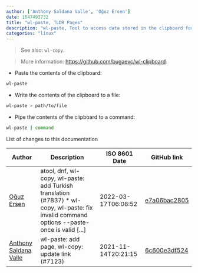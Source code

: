 ```yaml
---
author: ['Anthony Saldana Valle', 'Oğuz Ersen']
date: 1647493732
title: "wl-paste, TLDR Pages"
description: "wl-paste, Tool to access data stored in the clipboard for Wayland."
categories: "linux"
---
```

> See also: `wl-copy`.

> More information: <https://github.com/bugaevc/wl-clipboard>.

- Paste the contents of the clipboard:

```bash
wl-paste
```

- Write the contents of the clipboard to a file:

```bash
wl-paste > path/to/file
```

- Pipe the contents of the clipboard to a command:

```bash
wl-paste | command
```
List of changes to this documentation


Author | Description | ISO 8601 Date | GitHub link
------|-----|-----|-----
[Oğuz Ersen](mailto:oguzersen@protonmail.com) | atool, dnf, wl-copy, wl-paste: add Turkish translation (#7837) * wl-copy, wl-paste: fix invalid command options --paste-once is valid [...] | 2022-03-17T06:08:52 | [e7a06bac2805](https://github.com/tldr-pages/tldr/commit/e7a06bac28057862cb80128905031eab5173ff0b)
[Anthony Saldana Valle](mailto:55422282+ansavanix@users.noreply.github.com) | wl-paste: add page, wl-copy: update link (#7123) | 2021-11-14T20:21:15 | [6c600e3df524](https://github.com/tldr-pages/tldr/commit/6c600e3df52446d41e7cc576f3dde016aef611df)


